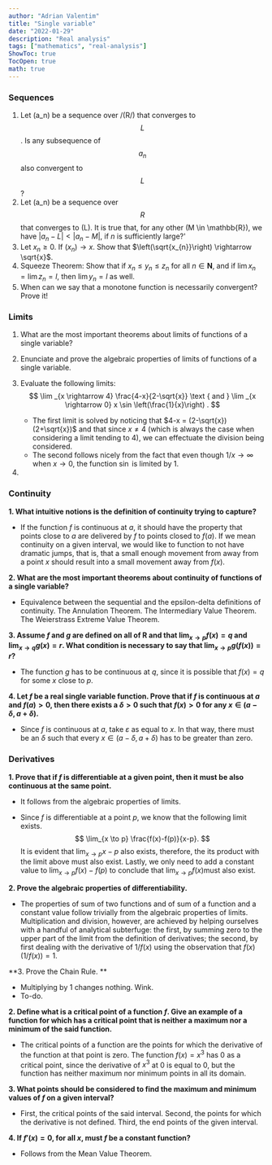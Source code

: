 ```yaml
---
author: "Adrian Valentim"
title: "Single variable"
date: "2022-01-29"
description: "Real analysis"
tags: ["mathematics", "real-analysis"]
ShowToc: true
TocOpen: true
math: true
---
```


### Sequences

1. Let \(a_n\) be a sequence over /(R/) that converges to $$L$$. Is any subsequence of $$a_n$$ also convergent to $$L$$?
2. Let \(a_n\) be a sequence over $$R$$ that converges to \(L\). It is true that, for any other \(M \in \mathbb{R}\), we have $|a_n - L| < |a_n - M|$, if $n$ is sufficiently large?'
3. Let $x_n \geq 0.$ If $\left(x_{n}\right) \rightarrow x$. Show that $\left(\sqrt{x_{n}}\right) \rightarrow \sqrt{x}$.
4. Squeeze Theorem: Show that if $x_{n} \leq y_{n} \leq z_{n}$ for all $n \in \mathbf{N}$, and if $\lim x_{n}=\lim z_{n}=l$, then $\lim y_{n}=l$ as well.
5. When can we say that a monotone function is necessarily convergent? Prove it!

### Limits

1. What are the most important theorems about limits of functions of a single variable?

2. Enunciate and prove the algebraic properties of limits of functions of a single variable.

3. Evaluate the following limits:
   $$
   \lim _{x \rightarrow 4} \frac{4-x}{2-\sqrt{x}} \text { and } \lim _{x \rightarrow 0} x \sin \left(\frac{1}{x}\right) .
   $$

   - The first limit is solved by noticing that $4-x = (2-\sqrt{x})(2+\sqrt{x})$  and that since $x \neq 4$ (which is always the case when considering a limit tending to $4$​​), we can effectuate the division being considered. 
   - The second follows nicely from the fact that even though $1/x \rightarrow \infty$ when $x \rightarrow 0$, the function $\sin$ is limited by 1. 

4.  

### Continuity

**1. What intuitive notions is the definition of continuity trying to capture?**

- If the function $f$ is continuous at $a$, it should have the property that points close to $a$ are delivered by $f$ to points closed to $f(a)$. If we mean continuity on a given interval, we would like to function to not have dramatic jumps, that is, that a small enough movement from away from a point $x$ should result into a small movement away from $f(x).$ 

**2. What are the most important theorems about continuity of functions of a single variable?**

- Equivalence between the sequential and the epsilon-delta definitions of continuity. The Annulation Theorem. The Intermediary Value Theorem. The Weierstrass Extreme Value Theorem.

**3. Assume $f$ and $g$ are defined on all of $\mathbf{R}$ and that $\lim _{x \rightarrow p} f(x)=q$ and $\lim _{x \rightarrow q} g(x)=r$. What condition is necessary to say that $\lim _{x \rightarrow p} g(f(x))=r$?**

- The function $g$ has to be continuous at $q$, since it is possible that $f(x)=q$ for some $x$ close to $p$.

**4. Let $f$ be a real single variable function. Prove that if $f$ is continuous at $a$ and $f(a)>0$, then there exists a $\delta>0$ such that $f(x)>0$ for any $x \in (a-\delta, a+\delta)$.**

- Since $f$ is continuous at $a$, take $\varepsilon$ as equal to $x$. In that way, there must be an $\delta$ such that every $x \in (a-\delta, a+\delta)$ has to be greater than zero.

### Derivatives

**1. Prove that if $f$ is differentiable at a given point, then it must be also continuous at the same point.**

- It follows from the algebraic properties of limits.

- Since $f$ is differentiable at a point $p$, we know that the following limit exists.
  $$
  \lim_{x \to p} \frac{f(x)-f(p)}{x-p}.
  $$
   It is evident that $\lim_{x \to p}x-p$ also exists, therefore, the its product with the limit above must also exist. Lastly, we only need to add a constant value to $\lim_{x \to p}f(x)-f(p)$ to conclude that $\lim_{x \to p}f(x)$​ must also exist.

**2. Prove the algebraic properties of differentiability.**

- The properties of sum of two functions and of sum of a function and a constant value follow trivially from the algebraic properties of limits. Multiplication and division, however, are achieved by helping ourselves with a handful of analytical subterfuge: the first, by summing zero to the upper part of the limit from the definition of derivatives; the second, by first dealing with the derivative of $1/f(x)$ using the observation that $f(x) (1/f(x))=1.$

**3. Prove the Chain Rule. **

- Multiplying by $1$ changes nothing. Wink.
- To-do.

**2. Define what is a critical point of a function $f$. Give an example of a function for which has a critical point that is neither a maximum nor a minimum of the said function.**

- The critical points of a function are the points for which the derivative of the function at that point is zero. The function $f(x)=x^3$ has $0$ as a critical point, since the derivative of $x^3$ at $0$ is equal to $0$, but the function has neither maximum nor minimum points in all its domain.

**3. What points should be considered to find the maximum and minimum values of $f$ on a given interval?**

- First, the critical points of the said interval. Second, the points for which the derivative is not defined. Third, the end points of the given interval.

**4. If $f'(x) = 0$, for all $x$, must $f$ be a constant function?**

- Follows from the Mean Value Theorem.

